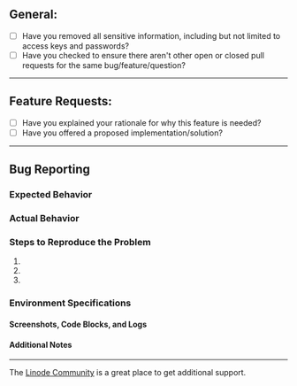 ## General:

* [ ] Have you removed all sensitive information, including but not limited to access keys and passwords?
* [ ] Have you checked to ensure there aren't other open or closed pull requests for the same bug/feature/question?

----

## Feature Requests:
* [ ] Have you explained your rationale for why this feature is needed? 
* [ ] Have you offered a proposed implementation/solution? 

----

## Bug Reporting

### Expected Behavior

### Actual Behavior

### Steps to Reproduce the Problem

  1.
  1.
  1.

### Environment Specifications

#### Screenshots, Code Blocks, and Logs

#### Additional Notes

----

The [Linode Community](https://www.linode.com/community/questions/) is a great place to get additional support.

